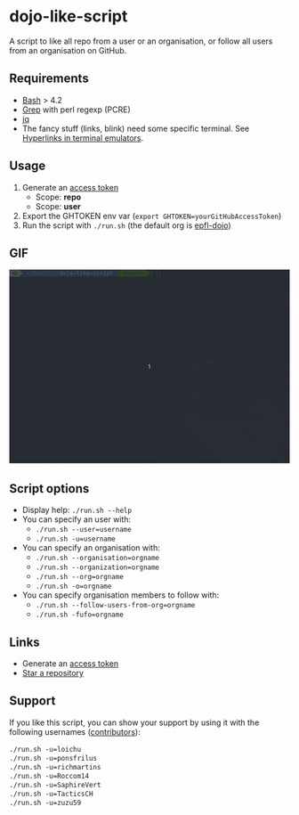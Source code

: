 # dojo-like-script

A script to like all repo from a user or an organisation, or follow all users
from an organisation on GitHub.


## Requirements

  * [Bash](https://www.gnu.org/software/bash/) > 4.2
  * [Grep](https://www.gnu.org/software/grep/) with perl regexp (PCRE)
  * [jq](https://stedolan.github.io/jq/)
  * The fancy stuff (links, blink) need some specific terminal. See [Hyperlinks in terminal emulators](https://gist.github.com/egmontkob/eb114294efbcd5adb1944c9f3cb5feda).


## Usage

  1. Generate an [access token](https://github.com/settings/tokens)
     * Scope: **repo**
     * Scope: **user** 
  1. Export the GHTOKEN env var (`export GHTOKEN=yourGitHubAccessToken`)
  1. Run the script with `./run.sh` (the default org is [epfl-dojo](https://github.com/epfl-dojo))


## GIF

![Demo GIF](./dojolikescript.gif "Demo GIF")


## Script options
  - Display help: `./run.sh --help`
  - You can specify an user with:
     - `./run.sh --user=username`
     - `./run.sh -u=username`
  - You can specify an organisation with:
     - `./run.sh --organisation=orgname`
     - `./run.sh --organization=orgname`
     - `./run.sh --org=orgname`
     - `./run.sh -o=orgname`
  - You can specify organisation members to follow with:
     - `./run.sh --follow-users-from-org=orgname`
     - `./run.sh -fufo=orgname`


## Links
  * Generate an [access token](https://github.com/settings/tokens)
  * [Star a repository](https://developer.github.com/v3/activity/starring/#star-a-repository-for-the-authenticated-user)


## Support

If you like this script, you can show your support by using it with the
following usernames ([contributors](https://github.com/epfl-dojo/dojo-like-script/graphs/contributors)):

```
./run.sh -u=loichu
./run.sh -u=ponsfrilus
./run.sh -u=richmartins
./run.sh -u=Roccom14
./run.sh -u=SaphireVert
./run.sh -u=TacticsCH
./run.sh -u=zuzu59
```

